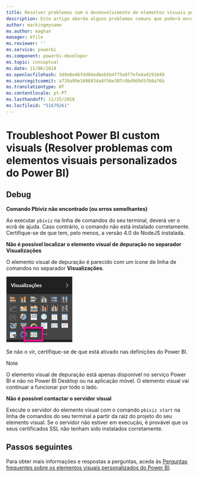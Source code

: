 ```yaml
---
title: Resolver problemas com o desenvolvimento de elementos visuais personalizados do Power BI
description: Este artigo aborda alguns problemas comuns que poderá encontrar ao desenvolver ou criar um elemento visual personalizado do Power BI.
author: markingmyname
ms.author: maghan
manager: kfile
ms.reviewer: ''
ms.service: powerbi
ms.component: powerbi-developer
ms.topic: conceptual
ms.date: 11/06/2018
ms.openlocfilehash: 3d9e8e46fdd84edbeb5b4ff5e8f7efe4a4291049
ms.sourcegitcommit: a739a99e1006834a0f56e387c0bd9d945fb8a76b
ms.translationtype: HT
ms.contentlocale: pt-PT
ms.lasthandoff: 11/15/2018
ms.locfileid: "51679261"
---
```

# <a name="troubleshoot-power-bi-custom-visuals"></a>Troubleshoot Power BI custom visuals (Resolver problemas com elementos visuais personalizados do Power BI)

## <a name="debug"></a>Debug

**Comando Pbiviz não encontrado (ou erros semelhantes)**

Ao executar `pbiviz` na linha de comandos do seu terminal, deverá ver o ecrã de ajuda. Caso contrário, o comando não está instalado corretamente. Certifique-se de que tem, pelo menos, a versão 4.0 do NodeJS instalada.

**Não é possível localizar o elemento visual de depuração no separador Visualizações**

O elemento visual de depuração é parecido com um ícone de linha de comandos no separador **Visualizações**.

![Seleção de elementos visuais](media/power-bi-custom-visuals-troubleshoot/powerbi-developer-visual-selection.png)

Se não o vir, certifique-se de que está ativado nas definições do Power BI.

> [!NOTE]
> O elemento visual de depuração está apenas disponível no serviço Power BI e não no Power BI Desktop ou na aplicação móvel. O elemento visual vai continuar a funcionar por todo o lado.

**Não é possível contactar o servidor visual**

Execute o servidor do elemento visual com o comando `pbiviz start` na linha de comandos do seu terminal a partir da raiz do projeto do seu elemento visual. Se o servidor não estiver em execução, é provável que os seus certificados SSL não tenham sido instalados corretamente.

## <a name="next-steps"></a>Passos seguintes

Para obter mais informações e respostas a perguntas, aceda às [Perguntas frequentes sobre os elementos visuais personalizados do Power BI](power-bi-custom-visuals-faq.md#organizational-custom-visuals).
